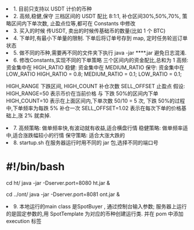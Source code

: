 <li>1. 目前只支持以 USDT 计价的币种
<li>2. 高频,稳健,保守 三档区间的 USDT 配比 8:1:1,
    补仓区间30%,50%,70%,
    策略区间内下单次数, 
    止盈点位等,都可在 Constants 中修改
<li>3. 买入的时候 传USDT, 卖出的时候传基础币的数量(比如 1 个 BTC) 
<li>4. 下单时,有最小下单量的限制. 下单后将订单号存到 map, 定时任务轮巡订单状态
<li>5. 做不同的币种,需要再不同的文件夹下执行 java -jar ****.jar  避免日志混淆.
<li>6. 修改Constants,实现不同的下单策略
 三个区间内的资金配比,总和为 1
 高频: 资金集中在 HIGH_RATIO
 稳健: 资金集中在 MEDIUM_RATIO
 保守: 资金集中在 LOW_RATIO
 HIGH_RATIO = 0.8;
 MEDIUM_RATIO = 0.1;
 LOW_RATIO = 0.1;
 
 HIGH_RANGE 下跌区间, 
 HIGH_COUNT 补仓次数
 SELL_OFFSET 止盈点
 假设: 
 HIGH_RANGE=50 表示币价在当前价格 与 下跌 50%的区间内下单
 HIGH_COUNT=10 表示在上面区间内,下单次数
   50/10 = 5 次, 下跌 50%的过程中,下单频率为每跌 5% 补仓一次
 SELL_OFFSET=1.02 表示在每次下单的价格基础上,涨 2% 就卖掉.
 <li>7. 高频策略: 做单频率快,有波动就有收益,适合横盘行情
        稳健策略: 做单频率适中,适合涨跌幅较小的行情
        保守策略: 适合大涨大跌的
        
 <li>8.  startup.sh  在服务器运行时用不同的 jar 包,选择不同的端口号
 
# #!/bin/bash
 cd ht/
 java -jar -Dserver.port=8080 ht.jar &
 
 cd ../ont/
 java -jar -Dserver.port=8081 ont.jar &
 
 
<li>9. 本地运行的main class 是SpotBuyer , 通过控制台输入参数; 
服务器上运行的是固定参数的,用 SpotTemplate 为对应的币种创建运行类. 并在 pom 中添加execution 标签 